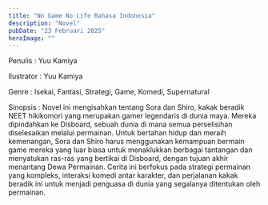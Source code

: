 ```yaml
---
title: "No Game No Life Bahasa Indonesia"
description: "Novel"
pubDate: "23 Februari 2025"
heroImage: ""
---
```


Penulis : Yuu Kamiya

Ilustrator : Yuu Kamiya

Genre : Isekai, Fantasi, Strategi, Game, Komedi, Supernatural

Sinopsis : Novel ini mengisahkan tentang Sora dan Shiro, kakak beradik NEET hikikomori yang merupakan gamer legendaris di dunia maya. Mereka dipindahkan ke Disboard, sebuah dunia di mana semua perselisihan diselesaikan melalui permainan. Untuk bertahan hidup dan meraih kemenangan, Sora dan Shiro harus menggunakan kemampuan bermain game mereka yang luar biasa untuk menaklukkan berbagai tantangan dan menyatukan ras-ras yang bertikai di Disboard, dengan tujuan akhir menantang Dewa Permainan. Cerita ini berfokus pada strategi permainan yang kompleks, interaksi komedi antar karakter, dan perjalanan kakak beradik ini untuk menjadi penguasa di dunia yang segalanya ditentukan oleh permainan.
